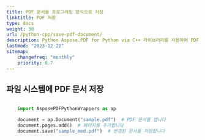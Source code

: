 ```yaml
---
title: PDF 문서를 프로그래밍 방식으로 저장
linktitle: PDF 저장
type: docs
weight: 30
url: /python-cpp/save-pdf-document/
description: Python Aspose.PDF for Python via C++ 라이브러리를 사용하여 PDF 파일을 저장하는 방법을 배웁니다. 파일 시스템, 스트림 및 웹 애플리케이션에 PDF 문서를 저장합니다.
lastmod: "2023-12-22"
sitemap:
    changefreq: "monthly"
    priority: 0.7
---
```


## 파일 시스템에 PDF 문서 저장

```python

    import AsposePDFPythonWrappers as ap

    document = ap.Document("sample.pdf")  # PDF 문서를 엽니다
    document.pages.add()  # 페이지를 추가합니다
    document.save("sample_mod.pdf")  # 변경된 문서를 저장합니다
```